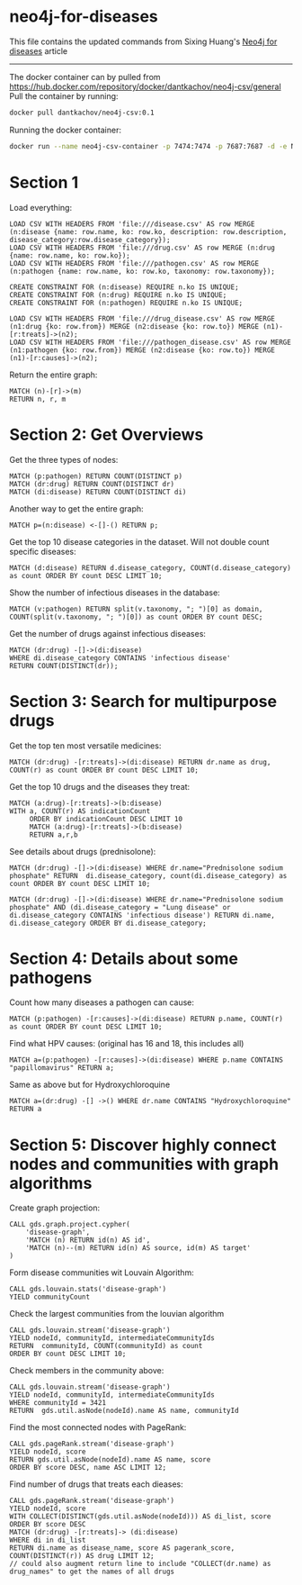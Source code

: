 # neo4j-for-diseases
This file contains the updated commands from Sixing Huang's [Neo4j for diseases](https://towardsdatascience.com/neo4j-for-diseases-959dffb5b479) article

---

The docker container can by pulled from https://hub.docker.com/repository/docker/dantkachov/neo4j-csv/general
Pull the container by running:
```bash
docker pull dantkachov/neo4j-csv:0.1
```
Running the docker container:
```bash
docker run --name neo4j-csv-container -p 7474:7474 -p 7687:7687 -d -e NEO4J_AUTH=neo4j/password neo4j-csv
```

# Section 1
Load everything:
```cypher
LOAD CSV WITH HEADERS FROM 'file:///disease.csv' AS row MERGE (n:disease {name: row.name, ko: row.ko, description: row.description, disease_category:row.disease_category});
LOAD CSV WITH HEADERS FROM 'file:///drug.csv' AS row MERGE (n:drug {name: row.name, ko: row.ko});
LOAD CSV WITH HEADERS FROM 'file:///pathogen.csv' AS row MERGE (n:pathogen {name: row.name, ko: row.ko, taxonomy: row.taxonomy});

CREATE CONSTRAINT FOR (n:disease) REQUIRE n.ko IS UNIQUE;
CREATE CONSTRAINT FOR (n:drug) REQUIRE n.ko IS UNIQUE;
CREATE CONSTRAINT FOR (n:pathogen) REQUIRE n.ko IS UNIQUE;

LOAD CSV WITH HEADERS FROM 'file:///drug_disease.csv' AS row MERGE (n1:drug {ko: row.from}) MERGE (n2:disease {ko: row.to}) MERGE (n1)-[r:treats]->(n2);
LOAD CSV WITH HEADERS FROM 'file:///pathogen_disease.csv' AS row MERGE (n1:pathogen {ko: row.from}) MERGE (n2:disease {ko: row.to}) MERGE (n1)-[r:causes]->(n2);
```

Return the entire graph:
```cypher 
MATCH (n)-[r]->(m)
RETURN n, r, m
```

# Section 2: Get Overviews
Get the three types of nodes:
```cypher
MATCH (p:pathogen) RETURN COUNT(DISTINCT p)
MATCH (dr:drug) RETURN COUNT(DISTINCT dr)
MATCH (di:disease) RETURN COUNT(DISTINCT di)
```
Another way to get the entire graph:
```cypher
MATCH p=(n:disease) <-[]-() RETURN p;
```
Get the top 10 disease categories in the dataset. Will not double count specific diseases:
```cypher
MATCH (d:disease) RETURN d.disease_category, COUNT(d.disease_category) as count ORDER BY count DESC LIMIT 10;
```
Show the number of infectious diseases in the database:
```cypher
MATCH (v:pathogen) RETURN split(v.taxonomy, "; ")[0] as domain, COUNT(split(v.taxonomy, "; ")[0]) as count ORDER BY count DESC;
```
Get the number of drugs against infectious diseases:
```cypher
MATCH (dr:drug) -[]->(di:disease) 
WHERE di.disease_category CONTAINS 'infectious disease'
RETURN COUNT(DISTINCT(dr));
```
# Section 3: Search for multipurpose drugs
Get the top ten most versatile medicines:
```cypher
MATCH (dr:drug) -[r:treats]->(di:disease) RETURN dr.name as drug, COUNT(r) as count ORDER BY count DESC LIMIT 10;
```
Get the top 10 drugs and the diseases they treat:
```cypher
MATCH (a:drug)-[r:treats]->(b:disease)
WITH a, COUNT(r) AS indicationCount
     ORDER BY indicationCount DESC LIMIT 10
     MATCH (a:drug)-[r:treats]->(b:disease)
     RETURN a,r,b
```
See details about drugs (prednisolone):
```cypher
MATCH (dr:drug) -[]->(di:disease) WHERE dr.name="Prednisolone sodium phosphate" RETURN  di.disease_category, count(di.disease_category) as count ORDER BY count DESC LIMIT 10;
```
``` cypher
MATCH (dr:drug) -[]->(di:disease) WHERE dr.name="Prednisolone sodium phosphate" AND (di.disease_category = "Lung disease" or di.disease_category CONTAINS 'infectious disease') RETURN di.name, di.disease_category ORDER BY di.disease_category;
```

# Section 4: Details about some pathogens
Count how many diseases a pathogen can cause:
```cypher
MATCH (p:pathogen) -[r:causes]->(di:disease) RETURN p.name, COUNT(r) as count ORDER BY count DESC LIMIT 10;
```
Find what HPV causes: (original has 16 and 18, this includes all)
```cypher
MATCH a=(p:pathogen) -[r:causes]->(di:disease) WHERE p.name CONTAINS "papillomavirus" RETURN a;
```
Same as above but for Hydroxychloroquine
```cypher
MATCH a=(dr:drug) -[] ->() WHERE dr.name CONTAINS "Hydroxychloroquine" RETURN a
```

# Section 5: Discover highly connect nodes and communities with graph algorithms
Create graph projection:
```cypher
CALL gds.graph.project.cypher(
	'disease-graph',
	'MATCH (n) RETURN id(n) AS id',
	'MATCH (n)--(m) RETURN id(n) AS source, id(m) AS target'
)
```
Form disease communities wit Louvain Algorithm:
```cypher
CALL gds.louvain.stats('disease-graph')
YIELD communityCount
```
Check the largest communities from the louvian algorithm
```cypher
CALL gds.louvain.stream('disease-graph')
YIELD nodeId, communityId, intermediateCommunityIds
RETURN  communityId, COUNT(communityId) as count
ORDER BY count DESC LIMIT 10;
```
Check members in the community above:
```cypher
CALL gds.louvain.stream('disease-graph')
YIELD nodeId, communityId, intermediateCommunityIds
WHERE communityId = 3421
RETURN  gds.util.asNode(nodeId).name AS name, communityId
```
Find the most connected nodes with PageRank:
```cypher
CALL gds.pageRank.stream('disease-graph')
YIELD nodeId, score
RETURN gds.util.asNode(nodeId).name AS name, score
ORDER BY score DESC, name ASC LIMIT 12;
```
Find number of drugs that treats each dieases:
```cypher
CALL gds.pageRank.stream('disease-graph')
YIELD nodeId, score
WITH COLLECT(DISTINCT(gds.util.asNode(nodeId))) AS di_list, score
ORDER BY score DESC 
MATCH (dr:drug) -[r:treats]-> (di:disease)
WHERE di in di_list
RETURN di.name as disease_name, score AS pagerank_score, COUNT(DISTINCT(r)) AS drug LIMIT 12;
// could also augment return line to include "COLLECT(dr.name) as drug_names" to get the names of all drugs
```
